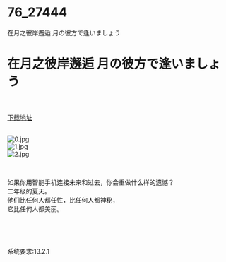 # 76_27444
在月之彼岸邂逅 月の彼方で逢いましょう
# 在月之彼岸邂逅 月の彼方で逢いましょう
 <br/></br>
[下载地址](https://www.switch520.cc/article/27444 "下载地址")
<br/></br>

<p><img title="0.jpg" src="https://www.switch520.cc/muke_img/2022_02_24_3109bf19a9e9d.jpg" alt="0.jpg"><br>
<img title="1.jpg" src="https://www.switch520.cc/muke_img/2022_02_24_203b9bb9f6823.jpg" alt="1.jpg"><br>
<img title="2.jpg" src="https://www.switch520.cc/muke_img/2022_02_24_582e7b77dfe71.jpg" alt="2.jpg"></p>
<p>&nbsp;</p>
<p>如果你用智能手机连接未来和过去，你会重做什么样的遗憾？<br>
二年级的夏天。<br>
他们比任何人都任性，比任何人都神秘，<br>
它比任何人都美丽。</p>
<p>&nbsp;</p>
<p>&nbsp;</p>
<p>系统要求:13.2.1</p>




